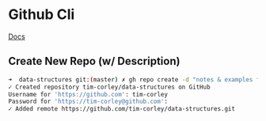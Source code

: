 # Github Cli

[Docs](https://cli.github.com/manual/)

## Create New Repo (w/ Description)

```bash
➜  data-structures git:(master) ✗ gh repo create -d "notes & examples for common data structures" -h --public
✓ Created repository tim-corley/data-structures on GitHub
Username for 'https://github.com': tim-corley
Password for 'https://tim-corley@github.com':
✓ Added remote https://github.com/tim-corley/data-structures.git
```
